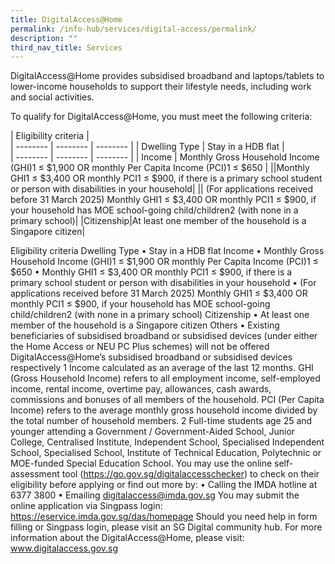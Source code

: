 ```yaml
---
title: DigitalAccess@Home
permalink: /info-hub/services/digital-access/permalink/
description: ""
third_nav_title: Services
---
```

DigitalAccess@Home provides subsidised broadband and laptops/tablets to lower-income households to support their lifestyle needs, including work and social activities.

To qualify for DigitalAccess@Home, you must meet the following criteria:


| Eligibility criteria |<br>
| -------- | -------- | -------- |
| Dwelling Type | Stay in a HDB flat |<br>
| -------- | -------- | -------- |
| Income | Monthly Gross Household Income (GHI)1 ≤ $1,900 OR monthly Per Capita Income (PCI)1 ≤ $650 | 
||Monthly GHI1 ≤ $3,400 OR monthly PCI1 ≤ $900, if there is a primary school student or person with disabilities in your household|
||	(For applications received before 31 March 2025) Monthly GHI1 ≤ $3,400 OR monthly PCI1 ≤ $900, if your household has MOE school-going child/children2 (with none in a primary school)|
|Citizenship|At least one member of the household is a Singapore citizen|



Eligibility criteria
Dwelling Type	•	Stay in a HDB flat
Income	•	Monthly Gross Household Income (GHI)1 ≤ $1,900 OR monthly Per Capita Income (PCI)1 ≤ $650
•	Monthly GHI1 ≤ $3,400 OR monthly PCI1 ≤ $900, if there is a primary school student or person with disabilities in your household
•	(For applications received before 31 March 2025) Monthly GHI1 ≤ $3,400 OR monthly PCI1 ≤ $900, if your household has MOE school-going child/children2 (with none in a primary school)
Citizenship	•	At least one member of the household is a Singapore citizen
Others	•	Existing beneficiaries of subsidised broadband or subsidised devices (under either the Home Access or NEU PC Plus schemes) will not be offered DigitalAccess@Home’s subsidised broadband or subsidised devices respectively
1 Income calculated as an average of the last 12 months. GHI (Gross Household Income) refers to all employment income, self-employed income, rental income, overtime pay, allowances, cash awards, commissions and bonuses of all members of the household. PCI (Per Capita Income) refers to the average monthly gross household income divided by the total number of household members.
2 Full-time students age 25 and younger attending a Government / Government-Aided School, Junior College, Centralised Institute, Independent School, Specialised Independent School, Specialised School, Institute of Technical Education, Polytechnic or MOE-funded Special Education School.
You may use the online self-assessment tool (https://go.gov.sg/digitalaccesschecker) to check on their eligibility before applying or find out more by:
•	Calling the IMDA hotline at 6377 3800
•	Emailing digitalaccess@imda.gov.sg
You may submit the online application via Singpass login: https://eservice.imda.gov.sg/das/homepage
Should you need help in form filling or Singpass login, please visit an SG Digital community hub.
For more information about the DigitalAccess@Home, please visit: www.digitalaccess.gov.sg